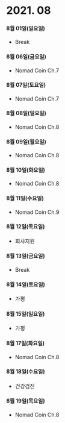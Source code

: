 # 2021. 08

#### 8월 01일(일요일)

- Break

#### 8월 06일(금요일)

- Nomad Coin Ch.7

#### 8월 07일(토요일)

- Nomad Coin Ch.7

#### 8월 08일(일요일)

- Nomad Coin Ch.8

#### 8월 09일(월요일)

- Nomad Coin Ch.8

#### 8월 10일(화요일)

- Nomad Coin Ch.8

#### 8월 11일(수요일)

- Nomad Coin Ch.9

#### 8월 12일(목요일)

- 회사지원

#### 8월 13일(금요일)

- Break

#### 8월 14일(토요일)

- 가평

#### 8월 15일(일요일)

- 가평

#### 8월 17일(화요일)

- Nomad Coin Ch.8

#### 8월 18일(수요일)

- 건강검진

#### 8월 19일(목요일)

- Nomad Coin Ch.8
